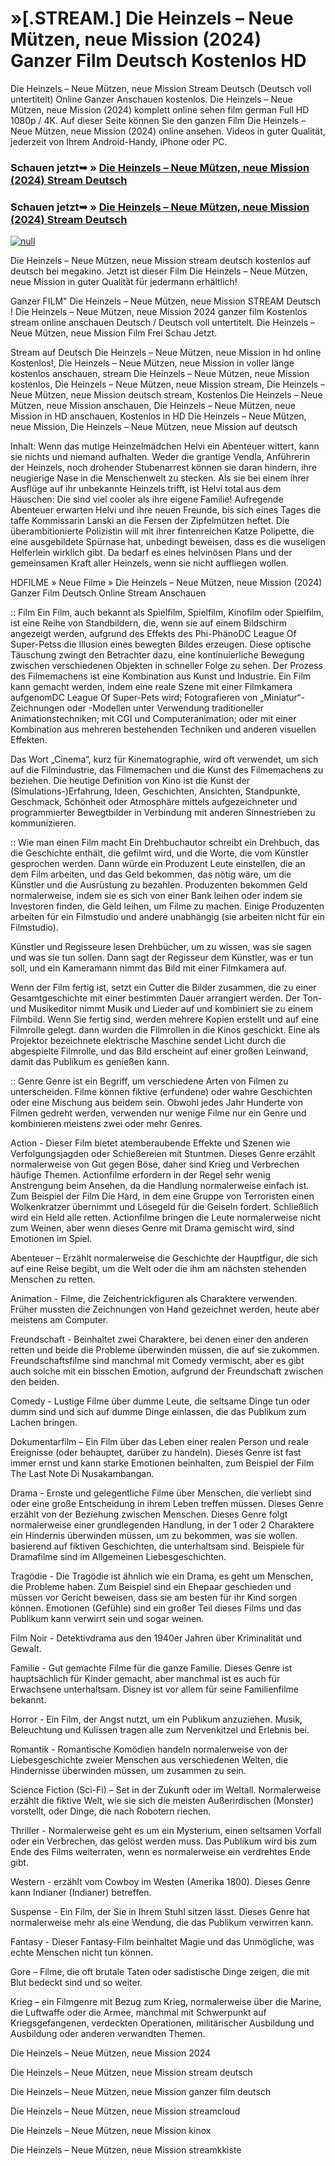 # »[.STREAM.] Die Heinzels – Neue Mützen, neue Mission (2024) Ganzer Film Deutsch Kostenlos HD

Die Heinzels – Neue Mützen, neue Mission Stream Deutsch (Deutsch voll untertitelt) Online Ganzer Anschauen kostenlos. Die Heinzels – Neue Mützen, neue Mission (2024) komplett online sehen film german Full HD 1080p / 4K. Auf dieser Seite können Sie den ganzen Film Die Heinzels – Neue Mützen, neue Mission (2024) online ansehen. Videos in guter Qualität, jederzeit von Ihrem Android-Handy, iPhone oder PC.

### Schauen jetzt➥ » [Die Heinzels – Neue Mützen, neue Mission (2024) Stream Deutsch](https://t.co/XDuu62JMbW)

### Schauen jetzt➥ » [Die Heinzels – Neue Mützen, neue Mission (2024) Stream Deutsch](https://t.co/XDuu62JMbW)

[![null](https://static.wixstatic.com/media/855a25_043b5abeb4ae4d35ac003198e7fe56ed~mv2.gif)](https://t.co/XDuu62JMbW)

Die Heinzels – Neue Mützen, neue Mission stream deutsch kostenlos auf deutsch bei megakino. Jetzt ist dieser Film Die Heinzels – Neue Mützen, neue Mission in guter Qualität für jedermann erhältlich!

Ganzer FILM" Die Heinzels – Neue Mützen, neue Mission STREAM Deutsch ! Die Heinzels – Neue Mützen, neue Mission 2024 ganzer film Kostenlos stream online anschauen Deutsch / Deutsch voll untertitelt. Die Heinzels – Neue Mützen, neue Mission Film Frei Schau Jetzt.

Stream auf Deutsch Die Heinzels – Neue Mützen, neue Mission in hd online Kostenlos!, Die Heinzels – Neue Mützen, neue Mission in voller länge kostenlos anschauen, stream Die Heinzels – Neue Mützen, neue Mission kostenlos, Die Heinzels – Neue Mützen, neue Mission stream, Die Heinzels – Neue Mützen, neue Mission deutsch stream, Kostenlos Die Heinzels – Neue Mützen, neue Mission anschauen, Die Heinzels – Neue Mützen, neue Mission in HD anschauen, Kostenlos in HD Die Heinzels – Neue Mützen, neue Mission, Die Heinzels – Neue Mützen, neue Mission auf deutsch

Inhalt: Wenn das mutige Heinzelmädchen Helvi ein Abenteuer wittert, kann sie nichts und niemand aufhalten. Weder die grantige Vendla, Anführerin der Heinzels, noch drohender Stubenarrest können sie daran hindern, ihre neugierige Nase in die Menschenwelt zu stecken. Als sie bei einem ihrer Ausflüge auf ihr unbekannte Heinzels trifft, ist Helvi total aus dem Häuschen: Die sind viel cooler als ihre eigene Familie! Aufregende Abenteuer erwarten Helvi und ihre neuen Freunde, bis sich eines Tages die taffe Kommissarin Lanski an die Fersen der Zipfelmützen heftet. Die überambitionierte Polizistin will mit ihrer fintenreichen Katze Polipette, die eine ausgebildete Spürnase hat, unbedingt beweisen, dass es die wuseligen Helferlein wirklich gibt. Da bedarf es eines helvinösen Plans und der gemeinsamen Kraft aller Heinzels, wenn sie nicht auffliegen wollen.

HDFILME » Neue Filme » Die Heinzels – Neue Mützen, neue Mission (2024) Ganzer Film Deutsch Online Stream Anschauen

:: Film
Ein Film, auch bekannt als Spielfilm, Spielfilm, Kinofilm oder Spielfilm, ist eine Reihe von Standbildern, die, wenn sie auf einem Bildschirm angezeigt werden, aufgrund des Effekts des Phi-PhänoDC League Of Super-Petss die Illusion eines bewegten Bildes erzeugen. Diese optische Täuschung zwingt den Betrachter dazu, eine kontinuierliche Bewegung zwischen verschiedenen Objekten in schneller Folge zu sehen. Der Prozess des Filmemachens ist eine Kombination aus Kunst und Industrie. Ein Film kann gemacht werden, indem eine reale Szene mit einer Filmkamera aufgenomDC League Of Super-Pets wird; Fotografieren von „Miniatur“-Zeichnungen oder -Modellen unter Verwendung traditioneller Animationstechniken; mit CGI und Computeranimation; oder mit einer Kombination aus mehreren bestehenden Techniken und anderen visuellen Effekten.

Das Wort „Cinema“, kurz für Kinematographie, wird oft verwendet, um sich auf die Filmindustrie, das Filmemachen und die Kunst des Filmemachens zu beziehen. Die heutige Definition von Kino ist die Kunst der (Simulations-)Erfahrung, Ideen, Geschichten, Ansichten, Standpunkte, Geschmack, Schönheit oder Atmosphäre mittels aufgezeichneter und programmierter Bewegtbilder in Verbindung mit anderen Sinnestrieben zu kommunizieren.

:: Wie man einen Film macht
Ein Drehbuchautor schreibt ein Drehbuch, das die Geschichte enthält, die gefilmt wird, und die Worte, die vom Künstler gesprochen werden. Dann würde ein Produzent Leute einstellen, die an dem Film arbeiten, und das Geld bekommen, das nötig wäre, um die Künstler und die Ausrüstung zu bezahlen. Produzenten bekommen Geld normalerweise, indem sie es sich von einer Bank leihen oder indem sie Investoren finden, die Geld leihen, um Filme zu machen. Einige Produzenten arbeiten für ein Filmstudio und andere unabhängig (sie arbeiten nicht für ein Filmstudio).

Künstler und Regisseure lesen Drehbücher, um zu wissen, was sie sagen und was sie tun sollen. Dann sagt der Regisseur dem Künstler, was er tun soll, und ein Kameramann nimmt das Bild mit einer Filmkamera auf.

Wenn der Film fertig ist, setzt ein Cutter die Bilder zusammen, die zu einer Gesamtgeschichte mit einer bestimmten Dauer arrangiert werden. Der Ton- und Musikeditor nimmt Musik und Lieder auf und kombiniert sie zu einem Filmbild. Wenn Sie fertig sind, werden mehrere Kopien erstellt und auf eine Filmrolle gelegt. dann wurden die Filmrollen in die Kinos geschickt. Eine als Projektor bezeichnete elektrische Maschine sendet Licht durch die abgespielte Filmrolle, und das Bild erscheint auf einer großen Leinwand, damit das Publikum es genießen kann.

:: Genre
Genre ist ein Begriff, um verschiedene Arten von Filmen zu unterscheiden. Filme können fiktive (erfundene) oder wahre Geschichten oder eine Mischung aus beidem sein. Obwohl jedes Jahr Hunderte von Filmen gedreht werden, verwenden nur wenige Filme nur ein Genre und kombinieren meistens zwei oder mehr Genres.

Action - Dieser Film bietet atemberaubende Effekte und Szenen wie Verfolgungsjagden oder Schießereien mit Stuntmen. Dieses Genre erzählt normalerweise von Gut gegen Böse, daher sind Krieg und Verbrechen häufige Themen. Actionfilme erfordern in der Regel sehr wenig Anstrengung beim Ansehen, da die Handlung normalerweise einfach ist. Zum Beispiel der Film Die Hard, in dem eine Gruppe von Terroristen einen Wolkenkratzer übernimmt und Lösegeld für die Geiseln fordert. Schließlich wird ein Held alle retten. Actionfilme bringen die Leute normalerweise nicht zum Weinen, aber wenn dieses Genre mit Drama gemischt wird, sind Emotionen im Spiel.

Abenteuer – Erzählt normalerweise die Geschichte der Hauptfigur, die sich auf eine Reise begibt, um die Welt oder die ihm am nächsten stehenden Menschen zu retten.

Animation - Filme, die Zeichentrickfiguren als Charaktere verwenden. Früher mussten die Zeichnungen von Hand gezeichnet werden, heute aber meistens am Computer.

Freundschaft - Beinhaltet zwei Charaktere, bei denen einer den anderen retten und beide die Probleme überwinden müssen, die auf sie zukommen. Freundschaftsfilme sind manchmal mit Comedy vermischt, aber es gibt auch solche mit ein bisschen Emotion, aufgrund der Freundschaft zwischen den beiden.

Comedy - Lustige Filme über dumme Leute, die seltsame Dinge tun oder dumm sind und sich auf dumme Dinge einlassen, die das Publikum zum Lachen bringen.

Dokumentarfilm – Ein Film über das Leben einer realen Person und reale Ereignisse (oder behauptet, darüber zu handeln). Dieses Genre ist fast immer ernst und kann starke Emotionen beinhalten, zum Beispiel der Film The Last Note Di Nusakambangan.

Drama - Ernste und gelegentliche Filme über Menschen, die verliebt sind oder eine große Entscheidung in ihrem Leben treffen müssen. Dieses Genre erzählt von der Beziehung zwischen Menschen. Dieses Genre folgt normalerweise einer grundlegenden Handlung, in der 1 oder 2 Charaktere ein Hindernis überwinden müssen, um zu bekommen, was sie wollen. basierend auf fiktiven Geschichten, die unterhaltsam sind. Beispiele für Dramafilme sind im Allgemeinen Liebesgeschichten.

Tragödie - Die Tragödie ist ähnlich wie ein Drama, es geht um Menschen, die Probleme haben. Zum Beispiel sind ein Ehepaar geschieden und müssen vor Gericht beweisen, dass sie am besten für ihr Kind sorgen können. Emotionen (Gefühle) sind ein großer Teil dieses Films und das Publikum kann verwirrt sein und sogar weinen.

Film Noir - Detektivdrama aus den 1940er Jahren über Kriminalität und Gewalt.

Familie - Gut gemachte Filme für die ganze Familie. Dieses Genre ist hauptsächlich für Kinder gemacht, aber manchmal ist es auch für Erwachsene unterhaltsam. Disney ist vor allem für seine Familienfilme bekannt.

Horror - Ein Film, der Angst nutzt, um ein Publikum anzuziehen. Musik, Beleuchtung und Kulissen tragen alle zum Nervenkitzel und Erlebnis bei.

Romantik - Romantische Komödien handeln normalerweise von der Liebesgeschichte zweier Menschen aus verschiedenen Welten, die Hindernisse überwinden müssen, um zusammen zu sein.

Science Fiction (Sci-Fi) – Set in der Zukunft oder im Weltall. Normalerweise erzählt die fiktive Welt, wie sie sich die meisten Außerirdischen (Monster) vorstellt, oder Dinge, die nach Robotern riechen.

Thriller - Normalerweise geht es um ein Mysterium, einen seltsamen Vorfall oder ein Verbrechen, das gelöst werden muss. Das Publikum wird bis zum Ende des Films weiterraten, wenn es normalerweise ein verdrehtes Ende gibt.

Western - erzählt vom Cowboy im Westen (Amerika 1800). Dieses Genre kann Indianer (Indianer) betreffen.

Suspense - Ein Film, der Sie in Ihrem Stuhl sitzen lässt. Dieses Genre hat normalerweise mehr als eine Wendung, die das Publikum verwirren kann.

Fantasy - Dieser Fantasy-Film beinhaltet Magie und das Unmögliche, was echte Menschen nicht tun können.

Gore – Filme, die oft brutale Taten oder sadistische Dinge zeigen, die mit Blut bedeckt sind und so weiter.

Krieg – ein Filmgenre mit Bezug zum Krieg, normalerweise über die Marine, die Luftwaffe oder die Armee, manchmal mit Schwerpunkt auf Kriegsgefangenen, verdeckten Operationen, militärischer Ausbildung und Ausbildung oder anderen verwandten Themen.

Die Heinzels – Neue Mützen, neue Mission 2024

Die Heinzels – Neue Mützen, neue Mission stream deutsch

Die Heinzels – Neue Mützen, neue Mission ganzer film deutsch

Die Heinzels – Neue Mützen, neue Mission streamcloud

Die Heinzels – Neue Mützen, neue Mission kinox

Die Heinzels – Neue Mützen, neue Mission streamkkiste
